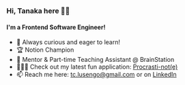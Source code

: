 ### Hi, Tanaka here 👋🏾

#### I'm a Frontend Software Engineer!

- 🌱 Always curious and eager to learn!
- 🏆 Notion Champion
- 🧠 Mentor & Part-time Teaching Assistant @ BrainStation
- 👨🏾‍💻 Check out my latest fun application: [Procrasti-not(e)](https://procrasti-note.vercel.app/)
- 📫 Reach me here: tc.lusengo@gmail.com or on [LinkedIn](https://www.linkedin.com/in/tanakalusengo/)
